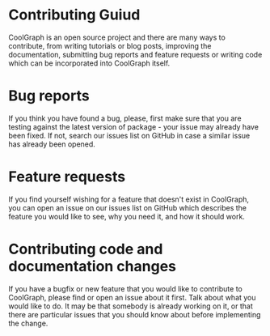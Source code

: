 # Contributing Guiud
CoolGraph is an open source project and there are many ways to contribute, from writing tutorials or blog posts, improving the documentation, submitting bug reports and feature requests or writing code which can be incorporated into CoolGraph itself.

# Bug reports
If you think you have found a bug, please, first make sure that you are testing against the latest version of package - your issue may already have been fixed. If not, search our issues list on GitHub in case a similar issue has already been opened.

# Feature requests
If you find yourself wishing for a feature that doesn't exist in CoolGraph, you can open an issue on our issues list on GitHub which describes the feature you would like to see, why you need it, and how it should work.

# Contributing code and documentation changes
If you have a bugfix or new feature that you would like to contribute to CoolGraph, please find or open an issue about it first. Talk about what you would like to do. It may be that somebody is already working on it, or that there are particular issues that you should know about before implementing the change.
